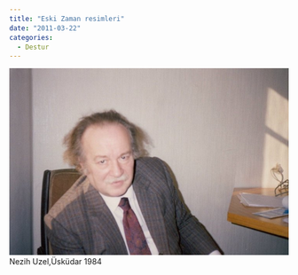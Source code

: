 ```yaml
---
title: "Eski Zaman resimleri"
date: "2011-03-22"
categories: 
  - Destur
---
```


[![benn.jpg](../uploads/2011/03/benn.jpg)](../uploads/2011/03/benn.jpg "benn.jpg") Nezih Uzel,Üsküdar 1984
